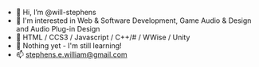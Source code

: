 - 👋 Hi, I’m @will-stephens
- 👀 I'm interested in Web & Software Development, Game Audio & Design and Audio Plug-in Design
- 🌱 HTML / CCS3 / Javascript / C++/# / WWise / Unity
- 💞️ Nothing yet - I'm still learning!
- 📫 stephens.e.william@gmail.com

<!---
will-stephens/will-stephens is a ✨ special ✨ repository because its `README.md` (this file) appears on your GitHub profile.
You can click the Preview link to take a look at your changes.
--->

